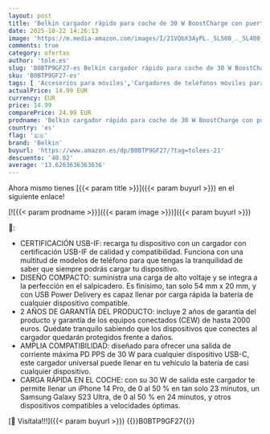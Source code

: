 ```yaml
---
layout: post
title: 'Belkin cargador rápido para coche de 30 W BoostCharge con puerto USB-C Power Delivery  cargador movil coche  compatibilidad universal con iPhone 16  15  Galaxy serie S24  S23  Note  Pixel  iPad y más'
date: 2025-10-22 14:26:13
image: 'https://m.media-amazon.com/images/I/21VQbX3AyPL._SL500_._SL400_.jpg'
comments: true
category: ofertas
author: 'tole.es'
slug: 'B0BTP9GF27-es Belkin cargador rápido para coche de 30 W BoostCharge con...'
sku: 'B0BTP9GF27-es'
tags: [ 'Accesorios para móviles','Cargadores de teléfonos móviles para coches','Cargadores para móviles','Comunicación móvil y accesorios','Electrónica','belkin','ipad','iphone','🇪🇸', ]
actualPrice: 14.99 EUR
currency: EUR
price: 14.99
comparePrice: 24.99 EUR
prodname: 'Belkin cargador rápido para coche de 30 W BoostCharge con puerto USB-C Power Delivery  cargador movil coche  compatibilidad universal con iPhone 16  15  Galaxy serie S24  S23  Note  Pixel  iPad y más'
country: 'es'
flag: '🇪🇸'
brand: 'Belkin'
buyurl: 'https://www.amazon.es/dp/B0BTP9GF27/?tag=tolees-21'
descuento: '40.02'
average: '13.6263636363636'
---
```


Ahora mismo tienes [{{< param title >}}]({{< param buyurl >}}) en el siguiente enlace!

[![{{< param prodname >}}]({{< param image >}})]({{< param buyurl >}})

🔎:

- CERTIFICACIÓN USB-IF: recarga tu dispositivo con un cargador con certificación USB-IF de calidad y compatibilidad. Funciona con una multitud de modelos de teléfono para que tengas la tranquilidad de saber que siempre podrás cargar tu dispositivo.
- DISEÑO COMPACTO: suministra una carga de alto voltaje y se integra a la perfección en el salpicadero. Es finísimo, tan solo 54 mm x 20 mm, y con USB Power Delivery es capaz llenar por carga rápida la batería de cualquier dispositivo compatible.
- 2 AÑOS DE GARANTÍA DEL PRODUCTO: incluye 2 años de garantía del producto y garantía de los equipos conectados (CEW) de hasta 2000 euros. Quédate tranquilo sabiendo que los dispositivos que conectes al cargador quedarán protegidos frente a daños.
- AMPLIA COMPATIBILIDAD: diseñado para ofrecer una salida de corriente máxima PD PPS de 30 W para cualquier dispositivo USB-C, este cargador universal puede llenar en tu vehículo la batería de casi cualquier dispositivo.
- CARGA RÁPIDA EN EL COCHE: con su 30 W de salida este cargador te permite llenar un iPhone 14 Pro, de 0 al 50 % en tan solo 23 minutos, un Samsung Galaxy S23 Ultra, de 0 al 50 % en 24 minutos, y otros dispositivos compatibles a velocidades óptimas.

[🛒 Visítala!!!]({{< param buyurl >}})
{{<world>}}B0BTP9GF27{{</world>}}
